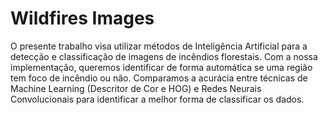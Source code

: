 # Wildfires Images

O presente trabalho visa utilizar métodos de Inteligência Artificial para a detecção e classificação de imagens de incêndios florestais. Com a nossa implementação, queremos identificar de forma automática se uma região tem foco de incêndio ou não. Comparamos a acurácia entre técnicas de Machine Learning (Descritor de Cor e HOG) e Redes Neurais Convolucionais para identificar a melhor forma de classificar os dados.